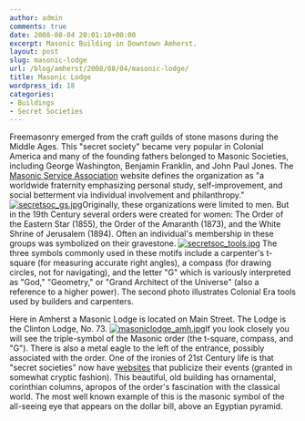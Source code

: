 ```yaml
---
author: admin
comments: true
date: 2008-08-04 20:01:10+00:00
excerpt: Masonic Building in Downtown Amherst.
layout: post
slug: masonic-lodge
url: /blog/amherst/2008/08/04/masonic-lodge/
title: Masonic Lodge
wordpress_id: 18
categories:
- Buildings
- Secret Societies
---
```


Freemasonry emerged from the craft guilds of stone masons during the Middle Ages. This "secret society" became very popular in Colonial America and many of the founding fathers belonged to Masonic Societies, including George Washington, Benjamin Franklin, and John Paul Jones. The [Masonic Service Association](http://www.msana.com/historyfm.asp) website defines the organization as "a worldwide fraternity emphasizing personal study, self-improvement, and social betterment via individual involvement and philanthropy."  [![secretsoc_gs.jpg](http://www.locohistory.org/blog/albemarle/wp-content/uploads/2008/08/secretsoc_gs.jpg)](http://www.locohistory.org/blog/amherst/?attachment_id=221)Originally, these organizations were limited to men. But in the 19th Century several orders were created for women: The Order of the Eastern Star (1855), the Order of the Amaranth (1873), and the White Shrine of Jerusalem (1894). Often an individual's membership in these groups was symbolized on their gravestone. [![secretsoc_tools.jpg](http://www.locohistory.org/blog/albemarle/wp-content/uploads/2008/08/secretsoc_tools.jpg)](http://www.locohistory.org/blog/amherst/?attachment_id=222) The three symbols commonly used in these motifs include a carpenter's t-square (for measuring accurate right angles), a compass (for drawing circles, not for navigating), and the letter "G" which is variously interpreted as "God," "Geometry," or "Grand Architect of the Universe" (also a reference to a higher power). The second photo illustrates Colonial Era tools used by builders and carpenters.

Here in Amherst a Masonic Lodge is located on Main Street. The Lodge is  the Clinton Lodge, No. 73.  [![masoniclodge_amh.jpg](http://www.locohistory.org/blog/amherst/wp-content/uploads/2008/08/masoniclodge_amh.jpg)](http://www.locohistory.org/blog/amherst/?attachment_id=19)If you look closely you will see the triple-symbol of the Masonic order (the t-square, compass, and "G"). There is also a metal eagle to the left of the entrance, possibly associated with the order. One of the ironies of 21st Century life is that "secret societies" now have [websites](http://vamason.org/no73/) that publicize their events (granted in somewhat cryptic fashion). This beautiful, old building has ornamental, corinthian columns, apropos of the order's fascination with the classical world. The most well known example of this is the masonic symbol of the all-seeing eye that appears on the dollar bill, above an Egyptian pyramid.
